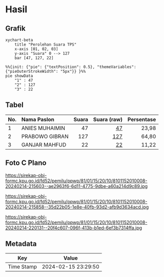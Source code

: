 # Hasil

## Grafik

```mermaid
xychart-beta
    title "Perolehan Suara TPS"
    x-axis [01, 02, 03]
    y-axis "Suara" 0 --> 127
    bar [47, 127, 22]
```

```mermaid
%%{init: {"pie": {"textPosition": 0.5}, "themeVariables": {"pieOuterStrokeWidth": "5px"}} }%%
pie showData
    "1" : 47
    "2" : 127
    "3" : 22
```

## Tabel

| No. | Nama Paslon    | Suara | Suara (raw) | Persentase |
|:--- |:-------------- | -----:| -----------:| ----------:|
| 1   | ANIES MUHAIMIN | 47    | [47][p-1]   | 23,98      |
| 2   | PRABOWO GIBRAN | 127   | [127][p-2]  | 64,80      |
| 3   | GANJAR MAHFUD  | 22    | [22][p-3]   | 11,22      |


[p-1]: https://github.com/gigit-pemilu/pemilu-2024-81-maluku/blob/main/pilpres/hitung-suara/sub/81-maluku/sub/01-maluku-tengah/sub/15-leihitu/sub/2010-kaitetu/sub/008-tps/sub/paslon-1.txt
[p-2]: https://github.com/gigit-pemilu/pemilu-2024-81-maluku/blob/main/pilpres/hitung-suara/sub/81-maluku/sub/01-maluku-tengah/sub/15-leihitu/sub/2010-kaitetu/sub/008-tps/sub/paslon-2.txt
[p-3]: https://github.com/gigit-pemilu/pemilu-2024-81-maluku/blob/main/pilpres/hitung-suara/sub/81-maluku/sub/01-maluku-tengah/sub/15-leihitu/sub/2010-kaitetu/sub/008-tps/sub/paslon-3.txt

## Foto C Plano

https://sirekap-obj-formc.kpu.go.id/fd52/pemilu/ppwp/81/01/15/20/10/8101152010008-20240214-215603--ae2963f6-6d11-4775-9dbe-a60a214d9c89.jpg

https://sirekap-obj-formc.kpu.go.id/fd52/pemilu/ppwp/81/01/15/20/10/8101152010008-20240214-215858--35d22b05-1e8e-40fb-93d2-afb9d3634acd.jpg

https://sirekap-obj-formc.kpu.go.id/fd52/pemilu/ppwp/81/01/15/20/10/8101152010008-20240214-220131--20f4c607-096f-413b-b1ed-6ef3b7314ffa.jpg


## Metadata

| Key        | Value               |
| ---------- | ------------------- |
| Time Stamp | 2024-02-15 23:29:50 |



